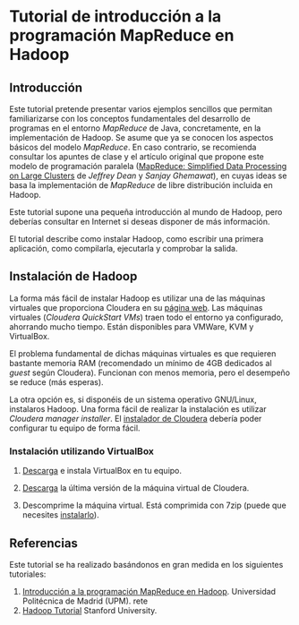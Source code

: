 # Tutorial de introducción a la programación MapReduce en Hadoop
## Introducción
Este tutorial pretende presentar varios ejemplos sencillos que permitan familiarizarse con los conceptos fundamentales del desarrollo de programas en el entorno *MapReduce* de Java, concretamente, en la implementación de Hadoop. Se asume que ya se conocen los aspectos básicos del modelo *MapReduce*. En caso contrario, se recomienda consultar los apuntes de clase y el artículo original que propone este modelo de programación paralela ([MapReduce: Simplified Data Processing on Large Clusters](http://static.googleusercontent.com/media/research.google.com/es//archive/mapreduce-osdi04.pdf) de *Jeffrey Dean* y *Sanjay Ghemawat*), en cuyas ideas se basa la implementación de *MapReduce* de libre distribución incluida en Hadoop.

Este tutorial supone una pequeña introducción al mundo de Hadoop, pero deberías consultar en Internet si deseas disponer de más información.

El tutorial describe como instalar Hadoop, como escribir una primera aplicación, como compilarla, ejecutarla y comprobar la salida.

## Instalación de Hadoop

La forma más fácil de instalar Hadoop es utilizar una de las máquinas virtuales que proporciona Cloudera en su [página web](http://www.cloudera.com/content/cloudera/en/documentation/core/latest/topics/cloudera_quickstart_vm.html). Las máquinas virtuales (*Cloudera QuickStart VMs*) traen todo el entorno ya configurado, ahorrando mucho tiempo. Están disponibles para VMWare, KVM y VirtualBox.

El problema fundamental de dichas máquinas virtuales es que requieren bastante memoria RAM (recomendado un mínimo de 4GB dedicados al *guest* según Cloudera). Funcionan con menos memoria, pero el desempeño se reduce (más esperas).

La otra opción es, si disponéis de un sistema operativo GNU/Linux, instalaros Hadoop. Una forma fácil de realizar la instalación es utilizar *Cloudera manager installer*. El [instalador de Cloudera](http://archive.cloudera.com/cm5/installer/latest/cloudera-manager-installer.bin) debería poder configurar tu equipo de forma fácil.

### Instalación utilizando VirtualBox

1. [Descarga](https://www.virtualbox.org/wiki/Downloads) e instala VirtualBox en tu equipo.

2. [Descarga](http://www.cloudera.com/content/cloudera/en/documentation/core/latest/topics/cloudera_quickstart_vm.html) la última versión de la máquina virtual de Cloudera.

3. Descomprime la máquina virtual. Está comprimida con 7zip (puede que necesites [instalarlo](http://www.7-zip.org/)).

## Referencias
Este tutorial se ha realizado basándonos en gran medida en los siguientes tutoriales:

1. [Introducción a la programación MapReduce en Hadoop](http://laurel.datsi.fi.upm.es/docencia/asignaturas/ppd). Universidad Politécnica de Madrid (UPM).
rete
2. [Hadoop Tutorial](http://web.stanford.edu/class/cs246/homeworks/tutorial.pdf) Stanford University.

